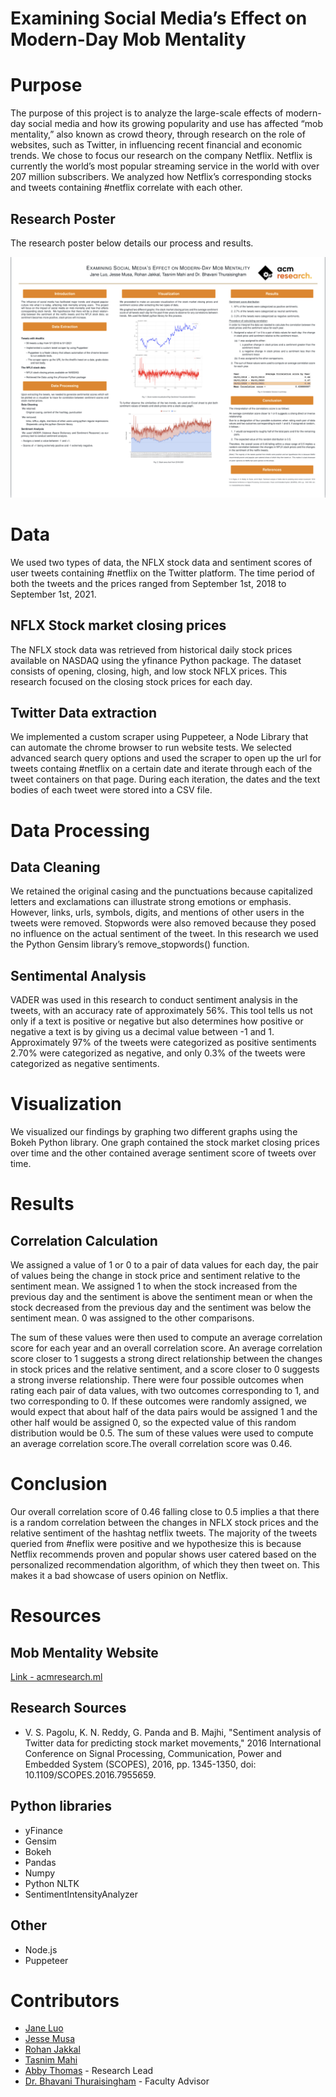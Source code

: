 # Examining Social Media’s Effect on Modern-Day Mob Mentality
# Purpose
The purpose of this project is to analyze the large-scale effects of modern-day social media and how its growing popularity and use has affected “mob mentality,” also known as crowd theory, through research on the role of websites, such as Twitter, in influencing recent financial and economic trends.
We chose to focus our research on the company Netflix. Netflix is currently the world’s most popular streaming service in the world with over 207 million subscribers. We analyzed how Netflix’s corresponding stocks and tweets containing #netflix correlate with each other.

## Research Poster
The research poster below details our process and results.

![Research_Poster.jpg](./Research_Poster.jpg)

# Data
We used two types of data, the NFLX stock data and sentiment scores of user tweets containing #netflix on the Twitter platform. The time period of both the tweets and the prices ranged from September 1st, 2018 to September 1st, 2021.

## NFLX Stock market closing prices
The NFLX stock data was retrieved from historical daily stock prices available on NASDAQ using the yfinance Python package. The dataset consists of opening, closing, high, and low stock NFLX prices. This research focused on the closing stock prices for each day.

## Twitter Data extraction
We implemented a custom scraper using Puppeteer, a Node Library that can automate the chrome browser to run website tests. We selected advanced search query options and used the scraper to open up the url for tweets containg #netflix on a certain date and iterate through each of the tweet containers on that page. During each iteration, the dates and the text bodies of each tweet were stored into a CSV file.

# Data Processing
## Data Cleaning
We retained the original casing and the punctuations because capitalized letters and exclamations can illustrate strong emotions or emphasis. However, links, urls, symbols, digits, and mentions of other users in the tweets were removed. Stopwords were also removed because they posed no influence on the actual sentiment of the tweet. In this research we used the Python Gensim library’s remove_stopwords() function. 

## Sentimental Analysis
VADER was used in this research to conduct sentiment analysis in the tweets, with an accuracy rate of approximately 56%. This tool tells us not only if a text is positive or negative but also determines how positive or negative a text is by giving us a decimal value between -1 and 1. Approximately 97% of the tweets were categorized as positive sentiments  2.70% were categorized as negative, and only 0.3% of the tweets were categorized as negative sentiments. 

# Visualization
We visualized our findings by graphing two different graphs using the Bokeh Python library. One graph contained the stock market closing prices over time and the other contained average sentiment score of tweets over time. 

# Results
## Correlation Calculation

We assigned a value of 1 or 0 to a pair of data values for each day, the pair of values being the change in stock price and sentiment relative to the sentiment mean. We assigned 1 to when the stock increased from the previous day and the sentiment is above the sentiment mean or when the stock decreased from the previous day and the sentiment was below the sentiment mean. 0 was assigned to the other comparisons. 

The sum of these values were then used to compute an average correlation score for each year and an overall correlation score. An average correlation score closer to 1 suggests a strong direct relationship between the changes in stock prices and the relative sentiment, and a score closer to 0 suggests a strong inverse relationship. There were four possible outcomes when rating each pair of data values, with two outcomes corresponding to 1, and two corresponding to 0. If these outcomes were randomly assigned, we would expect that about half of the data pairs would be assigned 1 and the other half would be assigned 0, so the expected value of this random distribution would be 0.5. 
The sum of these values were used to compute an average correlation score.The overall correlation score was 0.46.

# Conclusion
Our overall correlation score of 0.46 falling close to 0.5 implies a that there is a random correlation between the changes in NFLX stock prices and the relative sentiment of the hashtag netflix tweets. The majority of the tweets queried from #neflix were positive and we hypothesize this is because Netflix recommends proven and popular shows user catered based on the personalized recommendation algorithm, of which they then tweet on. This makes it a bad showcase of users opinion on Netflix.

# Resources
## Mob Mentality Website
[Link - acmresearch.ml](https://acmresearch.ml/)

## Research Sources
- V. S. Pagolu, K. N. Reddy, G. Panda and B. Majhi, "Sentiment analysis of Twitter data for predicting stock market movements," 2016 International Conference on Signal Processing, Communication, Power and Embedded System (SCOPES), 2016, pp. 1345-1350, doi: 10.1109/SCOPES.2016.7955659.

## Python libraries
- yFinance
- Gensim
- Bokeh
- Pandas
- Numpy
- Python NLTK
- SentimentIntensityAnalyzer

## Other
- Node.js
- Puppeteer

# Contributors
- [Jane Luo](https://github.com/jane-luo)
- [Jesse Musa](https://github.com/jesse51002)
- [Rohan Jakkal](https://github.com/SharpPig)
- [Tasnim Mahi](https://github.com/mahimahithefish)
- [Abby Thomas](https://github.com/thomasabigail) - Research Lead
- [Dr. Bhavani Thuraisingham](https://personal.utdallas.edu/~bhavani.thuraisingham/) - Faculty Advisor
